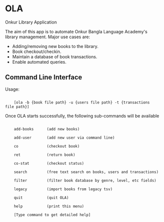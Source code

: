 # OLA
Onkur Library Application

The aim of this app is to automate Onkur Bangla Language Academy's library management. Major use cases are:
- Adding/removing new books to the library.
- Book checkout/checkin.
- Maintain a database of book transactions.
- Enable automated queries.

## Command Line Interface

Usage:<br/>
<pre><code>
	[ola -b {book file path} -u {users file path} -t {transactions file path}]
</pre></code>

Once OLA starts successfully, the following sub-commands will be available<br/>

<pre><code>
	add-books      (add new books)<br/>
	add-user       (add new user via command line)<br/>
	co             (checkout book)<br/>
	ret            (return book)<br/>
	co-stat        (checkout status)<br/>
	search         (free text search on books, users and transactions)<br/>
	filter         (filter book database by genre, level, etc fields)<br/>
	legacy         (import books from legacy tsv)<br/>
	quit           (quit OLA)<br/>
	help           (print this menu)<br/>
	[Type command to get detailed help]<br/>
</pre></code>


